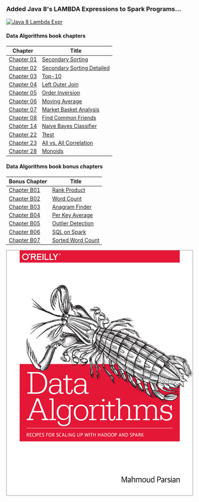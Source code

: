 ### Added Java 8's LAMBDA Expressions to Spark Programs...


[![Java 8 Lambda Expr](http://img.viralpatel.net/2014/01/java-lambda-expression.png)](http://shop.oreilly.com/product/0636920033950.do)


#### Data Algorithms book chapters

Chapter                                                      | Title                                      |
------------------------------------------------------------ | ------------------------------------------ | 
[Chapter 01](../src/main/java/org/dataalgorithms/chap01/)    | [Secondary Sorting](../src/main/java/org/dataalgorithms/chap01/)                         | 
[Chapter 02](../src/main/java/org/dataalgorithms/chap02/)    | [Secondary Sorting Detailed](../src/main/java/org/dataalgorithms/chap02/)                         | 
[Chapter 03](../src/main/java/org/dataalgorithms/chap03/)    | [Top-10](../src/main/java/org/dataalgorithms/chap03/)                         | 
[Chapter 04](../src/main/java/org/dataalgorithms/chap04/)    | [Left Outer Join](../src/main/java/org/dataalgorithms/chap04/)                         | 
[Chapter 05](../src/main/java/org/dataalgorithms/chap05/)    | [Order Inversion](../src/main/java/org/dataalgorithms/chap05/)                         | 
[Chapter 06](../src/main/java/org/dataalgorithms/chap06/)    | [Moving Average](../src/main/java/org/dataalgorithms/chap06/)                         | 
[Chapter 07](../src/main/java/org/dataalgorithms/chap07/)    | [Market Basket Analysis](../src/main/java/org/dataalgorithms/chap07/)                         | 
[Chapter 08](../src/main/java/org/dataalgorithms/chap08/)    | [Find Common Friends](../src/main/java/org/dataalgorithms/chap08/)                         | 
[Chapter 14](../src/main/java/org/dataalgorithms/chap14/)    | [Naive Bayes Classifier](../src/main/java/org/dataalgorithms/chap14/)                         | 
[Chapter 22](../src/main/java/org/dataalgorithms/chap22/)    | [Ttest](../src/main/java/org/dataalgorithms/chap22/)                         | 
[Chapter 23](../src/main/java/org/dataalgorithms/chap23/)    | [All vs. All Correlation](../src/main/java/org/dataalgorithms/chap23/)                         | 
[Chapter 28](../src/main/java/org/dataalgorithms/chap28/)    | [Monoids](../src/main/java/org/dataalgorithms/chap28/)                         | 


#### Data Algorithms book bonus chapters

Bonus Chapter                                                                    | Title                                      |
-------------------------------------------------------------------------------- | ------------------------------------------ | 
[Chapter B01](../src/main/java/org/dataalgorithms/bonus/rankproduct/)            | [Rank Product](../src/main/java/org/dataalgorithms/bonus/rankproduct/)                         | 
[Chapter B02](../src/main/java/org/dataalgorithms/bonus/wordcount/)              | [Word Count](../src/main/java/org/dataalgorithms/bonus/wordcount/)                         | 
[Chapter B03](../src/main/java/org/dataalgorithms/bonus/anagram/)                | [Anagram Finder](../src/main/java/org/dataalgorithms/bonus/anagram/)                         | 
[Chapter B04](../src/main/java/org/dataalgorithms/bonus/perkeyaverage/)          | [Per Key Average](../src/main/java/org/dataalgorithms/bonus/perkeyaverage/)                         | 
[Chapter B05](../src/main/java/org/dataalgorithms/bonus/outlierdetection/spark/) | [Outlier Detection](../src/main/java/org/dataalgorithms/bonus/outlierdetection/spark/)                         | 
[Chapter B06](../src/main/java/org/dataalgorithms/bonus/sql/)                    | [SQL on Spark](../src/main/java/org/dataalgorithms/bonus/sql/)                         | 
[Chapter B07](../src/main/java/org/dataalgorithms/bonus/sortedwordcount/)        | [Sorted Word Count](../src/main/java/org/dataalgorithms/bonus/sortedwordcount/)                         | 


[![Data Algorithms book](./large-image.jpg)](http://shop.oreilly.com/product/0636920033950.do)

